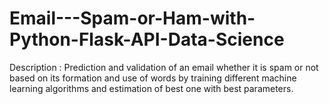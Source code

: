 # Email---Spam-or-Ham-with-Python-Flask-API-Data-Science
Description : Prediction and validation of an email whether it is spam or not based on its formation and use of words by training different machine learning algorithms and estimation of best one with best parameters.
